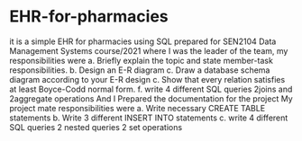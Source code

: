 # EHR-for-pharmacies
it is a simple EHR for pharmacies using SQL prepared for SEN2104 Data Management Systems course/2021
where I was the leader of the team, my responsibilities were 
a.	Briefly explain the topic and state member-task responsibilities.
b.	Design an E-R diagram
c.	Draw a database schema diagram according to your  E-R  design
c. Show that every relation satisfies at least Boyce-Codd normal form.
f. write 4 different SQL queries 2joins and 2aggregate operations 
And I Prepared the documentation for the project
My project mate responsibilities were
a. Write necessary CREATE TABLE statements
b. Write 3 different INSERT INTO statements
c. write 4 different SQL queries 2 nested queries 2 set operations
